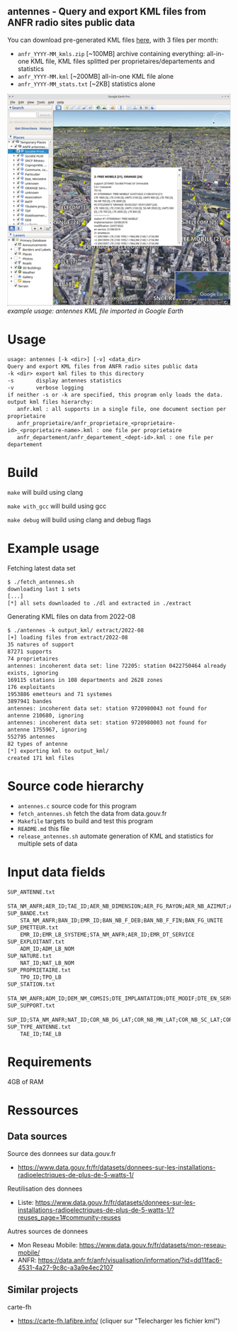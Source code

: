 ## antennes - Query and export KML files from ANFR radio sites public data

You can download pre-generated KML files [here](https://ferme.ydns.eu/antennes/), with 3 files per month:
* `anfr_YYYY-MM_kmls.zip` [~100MB] archive containing everything: all-in-one KML file, KML files splitted per proprietaires/departements and statistics
* `anfr_YYYY-MM.kml` [~200MB] all-in-one KML file alone
* `anfr_YYYY-MM_stats.txt` [~2KB] statistics alone

![example usage: antennes KML file imported in Google Earth](doc/antennes_googleearth.png)<br/>
_example usage: antennes KML file imported in Google Earth_

# Usage

```
usage: antennes [-k <dir>] [-v] <data_dir>
Query and export KML files from ANFR radio sites public data
-k <dir> export kml files to this directory
-s       display antennes statistics
-v       verbose logging
if neither -s or -k are specified, this program only loads the data.
output kml files hierarchy:
   anfr.kml : all supports in a single file, one document section per proprietaire
   anfr_proprietaire/anfr_proprietaire_<proprietaire-id>_<proprietaire-name>.kml : one file per proprietaire
   anfr_departement/anfr_departement_<dept-id>.kml : one file per departement
```

# Build

`make` will build using clang

`make with_gcc` will build using gcc

`make debug` will build using clang and debug flags

# Example usage

Fetching latest data set

```
$ ./fetch_antennes.sh
downloading last 1 sets
[...]
[*] all sets downloaded to ./dl and extracted in ./extract
```

Generating KML files on data from 2022-08

```
$ ./antennes -k output_kml/ extract/2022-08
[+] loading files from extract/2022-08
35 natures of support
87271 supports
74 proprietaires
antennes: incoherent data set: line 72205: station 0422750464 already exists, ignoring
169115 stations in 108 departments and 2628 zones
176 exploitants
1953886 emetteurs and 71 systemes
3897941 bandes
antennes: incoherent data set: station 9720980043 not found for antenne 210680, ignoring
antennes: incoherent data set: station 9720980003 not found for antenne 1755967, ignoring
552795 antennes
82 types of antenne
[*] exporting kml to output_kml/
created 171 kml files
```

# Source code hierarchy

* `antennes.c` source code for this program
* `fetch_antennes.sh` fetch the data from data.gouv.fr
* `Makefile` targets to build and test this program
* `README.md` this file
* `release_antennes.sh` automate generation of KML and statistics for multiple sets of data

# Input data fields

```
SUP_ANTENNE.txt
    STA_NM_ANFR;AER_ID;TAE_ID;AER_NB_DIMENSION;AER_FG_RAYON;AER_NB_AZIMUT;AER_NB_ALT_BAS;SUP_ID
SUP_BANDE.txt
    STA_NM_ANFR;BAN_ID;EMR_ID;BAN_NB_F_DEB;BAN_NB_F_FIN;BAN_FG_UNITE
SUP_EMETTEUR.txt
    EMR_ID;EMR_LB_SYSTEME;STA_NM_ANFR;AER_ID;EMR_DT_SERVICE
SUP_EXPLOITANT.txt
    ADM_ID;ADM_LB_NOM
SUP_NATURE.txt
    NAT_ID;NAT_LB_NOM
SUP_PROPRIETAIRE.txt
    TPO_ID;TPO_LB
SUP_STATION.txt
    STA_NM_ANFR;ADM_ID;DEM_NM_COMSIS;DTE_IMPLANTATION;DTE_MODIF;DTE_EN_SERVICE
SUP_SUPPORT.txt
    SUP_ID;STA_NM_ANFR;NAT_ID;COR_NB_DG_LAT;COR_NB_MN_LAT;COR_NB_SC_LAT;COR_CD_NS_LAT;COR_NB_DG_LON;COR_NB_MN_LON;COR_NB_SC_LON;COR_CD_EW_LON;SUP_NM_HAUT;TPO_ID;ADR_LB_LIEU;ADR_LB_ADD1;ADR_LB_ADD2;ADR_LB_ADD3;ADR_NM_CP;COM_CD_INSEE
SUP_TYPE_ANTENNE.txt
    TAE_ID;TAE_LB
```

# Requirements

4GB of RAM

# Ressources

## Data sources

Source des donnees sur data.gouv.fr
* https://www.data.gouv.fr/fr/datasets/donnees-sur-les-installations-radioelectriques-de-plus-de-5-watts-1/

Reutilisation des donnees
* Liste: https://www.data.gouv.fr/fr/datasets/donnees-sur-les-installations-radioelectriques-de-plus-de-5-watts-1/?reuses_page=1#community-reuses

Autres sources de donnees
* Mon Reseau Mobile: https://www.data.gouv.fr/fr/datasets/mon-reseau-mobile/
* ANFR: https://data.anfr.fr/anfr/visualisation/information/?id=dd11fac6-4531-4a27-9c8c-a3a9e4ec2107

## Similar projects

carte-fh
* https://carte-fh.lafibre.info/ (cliquer sur "Telecharger les fichier kml")

